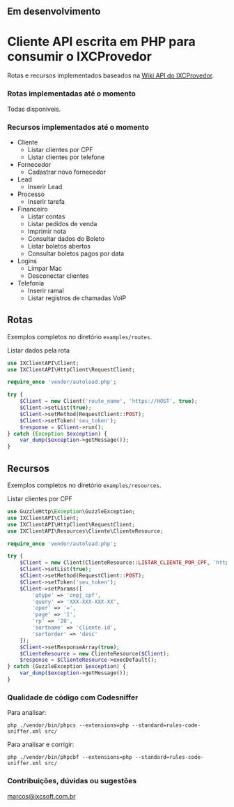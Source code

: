 ## Em desenvolvimento

# Cliente API escrita em PHP para consumir o IXCProvedor

Rotas e recursos implementados baseados na [Wiki API do IXCProvedor](https://wikiapiprovedor.ixcsoft.com.br).

### Rotas implementadas até o momento

Todas disponíveis.

### Recursos implementados até o momento

* Cliente
    * Listar clientes por CPF
    * Listar clientes por telefone
* Fornecedor
    * Cadastrar novo fornecedor
* Lead
    * Inserir Lead
* Processo
    * Inserir tarefa
* Financeiro
    * Listar contas
    * Listar pedidos de venda
    * Imprimir nota
    * Consultar dados do Boleto
    * Listar boletos abertos
    * Consultar boletos pagos por data
* Logins
    * Limpar Mac
    * Desconectar clientes
* Telefonia
    * Inserir ramal
    * Listar registros de chamadas VoIP

## Rotas

Exemplos completos no diretório `examples/routes`.

Listar dados pela rota

~~~php
use IXClientAPI\Client;
use IXClientAPI\HttpClient\RequestClient;

require_once 'vendor/autoload.php';

try {
    $Client = new Client('route_name', 'https://HOST', true);
    $Client->setList(true);
    $Client->setMethod(RequestClient::POST);
    $Client->setToken('seu_token');
    $response = $Client->run();
} catch (Exception $exception) {
    var_dump($exception->getMessage());
}
~~~

## Recursos

Exemplos completos no diretório `examples/resources`.

Listar clientes por CPF

~~~php
use GuzzleHttp\Exception\GuzzleException;
use IXClientAPI\Client;
use IXClientAPI\HttpClient\RequestClient;
use IXClientAPI\Resources\Cliente\ClienteResource;

require_once 'vendor/autoload.php';

try {
    $Client = new Client(ClienteResource::LISTAR_CLIENTE_POR_CPF, 'https://HOST', true);
    $Client->setList(true);
    $Client->setMethod(RequestClient::POST);
    $Client->setToken('seu_token');
    $Client->setParams([
        'qtype' => 'cnpj_cpf',
        'query' => 'XXX-XXX-XXX-XX',
        'oper' => '=',
        'page' => '1',
        'rp' => '20',
        'sortname' => 'cliente.id',
        'sortorder' => 'desc'
    ]);
    $Client->setResponseArray(true);
    $ClienteResource = new ClienteResource($Client);
    $response = $ClienteResource->execDefault();
} catch (GuzzleException $exception) {
    var_dump($exception->getMessage());
}
~~~

### Qualidade de código com Codesniffer

Para analisar:

`php ./vendor/bin/phpcs --extensions=php --standard=rules-code-sniffer.xml src/`

Para analisar e corrigir:

`php ./vendor/bin/phpcbf --extensions=php --standard=rules-code-sniffer.xml src/`

### Contribuições, dúvidas ou sugestões

marcos@ixcsoft.com.br
